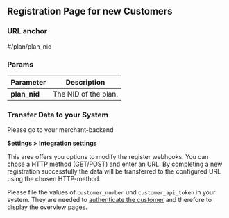 ## Registration Page for new Customers

### URL anchor
\#/plan/plan_nid

### Params

Parameter | Description
----------|-------------
**plan_nid** | The NID of the plan.


### Transfer Data to your System

Please go to your merchant-backend

**Settings > Integration settings**

This area offers you options to modify the register webhooks. You can chose a HTTP method (GET/POST) and enter an URL. By completing a new registration successfully the data will be transferred to the configured URL using the chosen HTTP-method.

Please file the values of `customer_number` und `customer_api_token` in your system. They are needed to [authenticate the customer](#customer-authentication) and therefore to display the overview pages.
